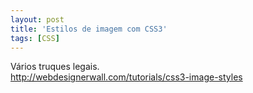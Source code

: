 ```yaml
---
layout: post
title: 'Estilos de imagem com CSS3'
tags: [CSS]
---
```


Vários truques legais.<br>
<http://webdesignerwall.com/tutorials/css3-image-styles>
